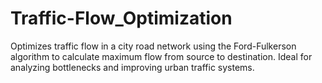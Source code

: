 # Traffic-Flow_Optimization
Optimizes traffic flow in a city road network using the Ford-Fulkerson algorithm to calculate maximum flow from source to destination. Ideal for analyzing bottlenecks and improving urban traffic systems.
